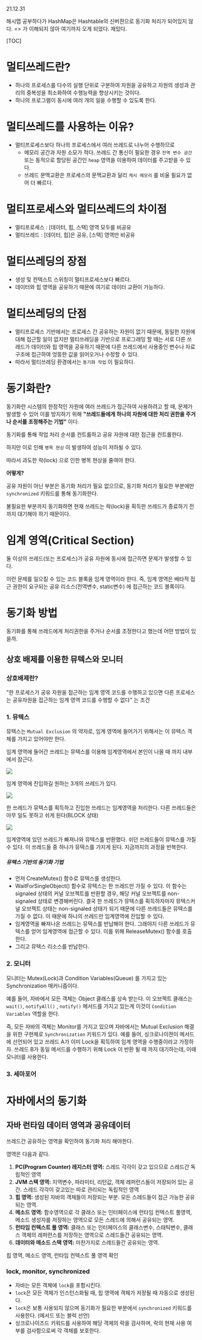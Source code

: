 21.12.31 

해시맵 공부하다가 HashMap은 Hashtable의 신버젼으로 동기화 처리가 되어있지 않다. => 가 이해되지 않아 여기까지 오게 되었다. 재밌다.

[TOC]

# 멀티쓰레드란?

- 하나의 프로세스를 다수의 실행 단위로 구분하여 자원을 공유하고 자원의 생성과 관리의 중복성을 최소화하여 수행능력을 향상시키는 것이다.
- 하나의 프로그램이 동시에 여러 개의 일을 수행할 수 있도록 한다.



# 멀티쓰레드를 사용하는 이유?

- 멀티프로세스보다 하나의 프로세스에서 여러 쓰레드로 나누어 수행하므로
  - 메모리 공간과 자원 소모가 적다. 쓰레드 간 통신이 필요한 경우 `전역 변수 공간` 또는 동적으로 할당된 공간인 `heap` 영역을 이용하여 데이터를 주고받을 수 있다.
  - 쓰레드 문맥교환은 프로세스의 문맥교환과 달리 `캐시 메모리` 를 비울 필요가 없어 더 빠르다.



# 멀티프로세스와 멀티쓰레드의 차이점

- 멀티프로세스 : [데이터, 힙, 스택] 영역 모두를 비공유
- 멀티쓰레드 : [데이터, 힙]은 공유, [스택] 영역만 비공유



# 멀티쓰레딩의 장점

- 생성 및 컨텍스트 스위칭이 멀티프로세스보다 빠르다.
- 데이터와 힙 영역을 공유하기 때문에 여기로 데이터 교환이 가능하다.



# 멀티쓰레딩의 단점

- 멀티프로세스 기반에서는 프로세스 간 공유하는 자원이 없기 때문에, 동일한 자원에 대해 접근할 일이 없지만 멀티쓰레딩을 기반으로 프로그래밍 할 때는 서로 다른 쓰레드가 데이터와 힙 영역을 공유하기 때문에 다른 쓰레드에서 사용중인 변수나 자료구조에 접근하여 엉뚱한 값을 읽어오거나 수정할 수 있다.
- 따라서 멀티쓰레딩 환경에서는 `동기화 작업` 이 필요하다.



# 동기화란?

동기화란 시스템의 한정적인 자원에 여러 쓰레드가 접근하여 사용하려고 할 때, 문제가 발생할 수 있어 이를 방지하기 위해 **"쓰레드들에게 하나의 자원에 대한 처리 권한을 주거나 순서를 조정해주는 기법"** 이다.



동기화를 통해 작업 처리 순서를 컨트롤하고 공유 자원에 대한 접근을 컨트롤한다.

하지만 이로 인해 `병목 현상` 이 발생하여 성능이 저하될 수 있다. 

따라서 과도한 락(lock) 으로 인한 병목 현상을 줄여야 한다.

**어떻게?**

공유 자원이 아닌 부분은 동기화 처리가 필요 없으므로, 동기화 처리가 필요한 부분에만 `synchronized` 키워드를 통해 동기화한다. 

불필요한 부분까지 동기화하면 현재 쓰레드는 락(lock)을 획득한 쓰레드가 종료하기 전까지 대기해야 하기 때문이다.



# 임계 영역(Critical Section)

둘 이상의 쓰레드(또는 프로세스)가 공유 자원에 동시에 접근하면 문제가 발생할 수 있다.

이런 문제를 일으킬 수 있는 코드 블록을 임계 영역이라 한다. 즉, 임계 영역은 배타적 접근 권한이 요구되는 공유 리소스(전역변수, static변수) 에 접근하는 코드 블록이다.



# 동기화 방법

동기화를 통해 쓰레드에게 처리권한을 주거나 순서를 조정한다고 했는데 어떤 방법이 있을까.



## 상호 배제를 이용한 뮤텍스와 모니터

### 상호배제란?

"한 프로세스가 공유 자원을 접근하는 임계 영역 코드를 수행하고 있으면 다른 프로세스는 공유자원을 접근하는 임계 영역 코드를 수행할 수 없다" 는 조건



### 1. 뮤텍스

뮤텍스는 `Mutual Exclusion` 의 약자로, 임계 영역에 들어가기 위해서는 이 뮤텍스 객체를 가지고 있어야만 한다. 

임계 영역에 들어간 쓰레드는 뮤텍스를 이용해 임계영역에서 본인이 나올 때 까지 내부에서 잠근다.

<img src="[운영체제] 멀티쓰레드.assets/14.jpg">

임계 영역에 진입하길 원하는 3개의 쓰레드가 있다.

<img src="[운영체제] 멀티쓰레드.assets/16.jpg">

한 쓰레드가 뮤텍스를 획득하고 진입한 쓰레드는 임계영역을 처리한다. 다른 쓰레드들은 아무 일도 못하고 쉬게 된다(BLOCK 상태)

<img src="[운영체제] 멀티쓰레드.assets/17.jpg">

임계영역에 있던 쓰레드가 빠져나와 뮤텍스를 반환했다. 쉬던 쓰레드들이 뮤텍스를 가질 수 있다. 이 쓰레드들 중 하나가 뮤텍스를 가지게 된다. 지금까지의 과정을 반복한다.

##### 뮤텍스 기반의 동기화 기법

-  먼저 CreateMutex() 함수로 뮤텍스를 생성한다.
- WaitForSingleObject() 함수로 뮤텍스는 한 쓰레드만 가질 수 있다. 이 함수는 signaled 상태의 커널 오브젝트를 반환할 경우, 해당 커널 오브젝트를 non-signaled 상태로 변경해버린다. 결국 한 쓰레드가 뮤텍스를 획득하자마자 뮤텍스커널 오브젝트 상태는 non-signaled 상태가 되기 때문에 다른 쓰레드들은 뮤텍스를 가질 수 없다. 이 때문에 하나의 쓰레드만 임계영역에 진입할 수 있다.
- 임계영역을 빠져나온 쓰레드는 뮤텍스를 반납해야 한다. 그래야지 다른 쓰레드가 뮤텍스를 얻어 임계영역에 접근할 수 있다. 이를 위해 ReleaseMutex() 함수를 호출한다.
- 그리고 뮤텍스 리소스를 반납한다.



### 2. 모니터

모니터는 Mutex(Lock)과 Condition Variables(Queue) 를 가지고 있는 Synchronization 매커니즘이다. 

예를 들어, 자바에서 모든 객체는 Object 클래스를 상속 받는다. 이 오브젝트 클래스는 `wait()`, `notifyAll()` , `notify()` 메서드를 가지고 있는게 이것이 `Condition Variables` 역할을 한다.

즉, 모든 자바의 객체는 Monitor를 가지고 있으며 자바에서는 Mutual Exclusion 해결을 위한 구현체로 `Synchronization` 키워드가 있다. 예를 들어, 싱크로나이젼이 메서드에 선언되어 있고 쓰레드 A가 이미 Lock을 획득하여 임계 영역을 수행중이라고 가정하자. 쓰레드 B가 동일 메서드를 수행하기 위해 Lock 이 반환 될 때 까지 대기하는데, 이때 모니터를 사용한다.



### 3. 세마포어



# 자바에서의 동기화

## 자바 런타임 데이터 영역과 공유데이터

쓰레드간 공유하는 영역을 확인하여 동기화 처리 해야한다.

영역은 다음과 같다.

1. **PC(Program Counter) 레지스터 영역:** 스레드 각각이 갖고 있으므로 스레드간 독립적인 영역
2. **JVM 스택 영역:** 지역변수, 파라미터, 리턴값, 객체 레퍼런스들이 저장되어 있는 공간. 스레드 각각이 갖고있는 따로 관리되는 독립적인 영역
3. **힙 영역:** 생성된 자바의 객체들이 저장되는 부분. 모든 스레드들이 접근 가능한 공유되는 영역.
4. **메소드 영역:** 함수영역으로 각 클래스 또는 인터페이스에 런타임 컨텍스트 풀영역, 메소드 생성자를 저장하는 영역으로 모든 스레드에 의해서 공유되는 영역.
5. **런타임 컨텍스트 풀 영역:** 클래스 또는 인터페이스의 클래스변수, 스태틱변수, 클래스 객체의 레퍼런스를 저장하는 영역으로 스레드들간 공유되는 영역.
6. **데이터와 메소드 스택 영역:** 마찬가지로 스레드들간 공유되는 영역.



힙 영역, 메소드 영역, 런타임 컨텍스트 풀 영역 확인

### lock, monitor, synchronized

- 자바는 모든 객체에 `lock`을 포함시킨다.
- `lock`은 모든 객체가 인스턴스화될 때, 힙 영역에 객체가 저장될 때 자동으로 생성된다.
- `lock`은 보통 사용되지 않으며 동기화가 필요한 부분에서 `synchronized` 키워드를 사용한다. (메서드 또는 블럭 선언)
- 싱크로나이즈드 키워드를 사용하여 해당 객체의 락을 검사하며, 락의 현재 사용 여부를 검사함으로써 각 객체를 보호한다.
